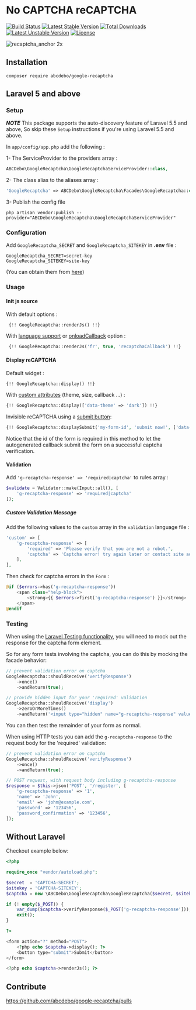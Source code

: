 No CAPTCHA reCAPTCHA
==========

[![Build Status](https://travis-ci.org/abcdebo/google-recaptcha.svg?branch=master&style=flat-square)](https://travis-ci.org/abcdebo/google-recaptcha)
[![Latest Stable Version](https://poser.pugx.org/abcdebo/google-recaptcha/v/stable)](https://packagist.org/packages/abcdebo/google-recaptcha)
[![Total Downloads](https://poser.pugx.org/abcdebo/google-recaptcha/downloads)](https://packagist.org/packages/abcdebo/google-recaptcha)
[![Latest Unstable Version](https://poser.pugx.org/abcdebo/google-recaptcha/v/unstable)](https://packagist.org/packages/abcdebo/google-recaptcha)
[![License](https://poser.pugx.org/abcdebo/google-recaptcha/license)](https://packagist.org/packages/abcdebo/google-recaptcha)

![recaptcha_anchor 2x](https://cloud.githubusercontent.com/assets/1529454/5291635/1c426412-7b88-11e4-8d16-46161a081ece.gif)


## Installation

```
composer require abcdebo/google-recaptcha
```

## Laravel 5 and above

### Setup

**_NOTE_** This package supports the auto-discovery feature of Laravel 5.5 and above, So skip these `Setup` instructions if you're using Laravel 5.5 and above.

In `app/config/app.php` add the following :

1- The ServiceProvider to the providers array :

```php
ABCDebo\GoogleRecaptcha\GoogleRecaptchaServiceProvider::class,
```

2- The class alias to the aliases array :

```php
'GoogleRecaptcha' => ABCDebo\GoogleRecaptcha\Facades\GoogleRecaptcha::class,
```

3- Publish the config file

```ssh
php artisan vendor:publish --provider="ABCDebo\GoogleRecaptcha\GoogleRecaptchaServiceProvider"
```

### Configuration

Add `GoogleRecaptcha_SECRET` and `GoogleRecaptcha_SITEKEY` in **.env** file :

```
GoogleRecaptcha_SECRET=secret-key
GoogleRecaptcha_SITEKEY=site-key
```

(You can obtain them from [here](https://www.google.com/recaptcha/admin))

### Usage

#### Init js source

With default options :

```php
 {!! GoogleRecaptcha::renderJs() !!}
```

With [language support](https://developers.google.com/recaptcha/docs/language) or [onloadCallback](https://developers.google.com/recaptcha/docs/display#explicit_render) option :

```php
 {!! GoogleRecaptcha::renderJs('fr', true, 'recaptchaCallback') !!}
```

#### Display reCAPTCHA

Default widget :

```php
{!! GoogleRecaptcha::display() !!}
```

With [custom attributes](https://developers.google.com/recaptcha/docs/display#render_param) (theme, size, callback ...) :

```php
{!! GoogleRecaptcha::display(['data-theme' => 'dark']) !!}
```

Invisible reCAPTCHA using a [submit button](https://developers.google.com/recaptcha/docs/invisible):

```php
{!! GoogleRecaptcha::displaySubmit('my-form-id', 'submit now!', ['data-theme' => 'dark']) !!}
```
Notice that the id of the form is required in this method to let the autogenerated 
callback submit the form on a successful captcha verification.

#### Validation

Add `'g-recaptcha-response' => 'required|captcha'` to rules array :

```php
$validate = Validator::make(Input::all(), [
	'g-recaptcha-response' => 'required|captcha'
]);

```

##### Custom Validation Message

Add the following values to the `custom` array in the `validation` language file :

```php
'custom' => [
    'g-recaptcha-response' => [
        'required' => 'Please verify that you are not a robot.',
        'captcha' => 'Captcha error! try again later or contact site admin.',
    ],
],
```

Then check for captcha errors in the `Form` :

```php
@if ($errors->has('g-recaptcha-response'))
    <span class="help-block">
        <strong>{{ $errors->first('g-recaptcha-response') }}</strong>
    </span>
@endif
```

### Testing

When using the [Laravel Testing functionality](http://laravel.com/docs/5.5/testing), you will need to mock out the response for the captcha form element.

So for any form tests involving the captcha, you can do this by mocking the facade behavior:

```php
// prevent validation error on captcha
GoogleRecaptcha::shouldReceive('verifyResponse')
    ->once()
    ->andReturn(true);

// provide hidden input for your 'required' validation
GoogleRecaptcha::shouldReceive('display')
    ->zeroOrMoreTimes()
    ->andReturn('<input type="hidden" name="g-recaptcha-response" value="1" />');
```

You can then test the remainder of your form as normal.

When using HTTP tests you can add the `g-recaptcha-response` to the request body for the 'required' validation:

```php
// prevent validation error on captcha
GoogleRecaptcha::shouldReceive('verifyResponse')
    ->once()
    ->andReturn(true);

// POST request, with request body including g-recaptcha-response
$response = $this->json('POST', '/register', [
    'g-recaptcha-response' => '1',
    'name' => 'John',
    'email' => 'john@example.com',
    'password' => '123456',
    'password_confirmation' => '123456',
]);
```

## Without Laravel

Checkout example below:

```php
<?php

require_once "vendor/autoload.php";

$secret  = 'CAPTCHA-SECRET';
$sitekey = 'CAPTCHA-SITEKEY';
$captcha = new \ABCDebo\GoogleRecaptcha\GoogleRecaptcha($secret, $sitekey);

if (! empty($_POST)) {
    var_dump($captcha->verifyResponse($_POST['g-recaptcha-response']));
    exit();
}

?>

<form action="?" method="POST">
    <?php echo $captcha->display(); ?>
    <button type="submit">Submit</button>
</form>

<?php echo $captcha->renderJs(); ?>
```

## Contribute

https://github.com/abcdebo/google-recaptcha/pulls
